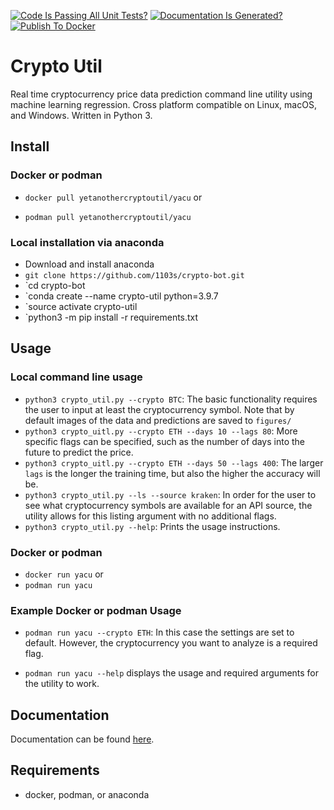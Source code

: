 [![Code Is Passing All Unit Tests?](https://github.com/1103s/crypto-bot/actions/workflows/python-app.yml/badge.svg)](https://github.com/1103s/crypto-bot/actions/workflows/python-app.yml) [![Documentation Is Generated?](https://github.com/1103s/crypto-bot/actions/workflows/gh-pages.yml/badge.svg)](https://github.com/1103s/crypto-bot/actions/workflows/gh-pages.yml) [![Publish To Docker](https://github.com/1103s/crypto-bot/actions/workflows/publish.yml/badge.svg)](https://github.com/1103s/crypto-bot/actions/workflows/publish.yml)

# Crypto Util

Real time cryptocurrency price data prediction command line utility using machine learning regression. Cross platform compatible on Linux, macOS, and Windows. Written in Python 3. 

## Install

### Docker or podman


- `docker pull yetanothercryptoutil/yacu` or

- `podman pull yetanothercryptoutil/yacu`


### Local installation via anaconda
- Download and install anaconda
- `git clone https://github.com/1103s/crypto-bot.git`
- `cd crypto-bot
- `conda create --name crypto-util python=3.9.7
- `source activate crypto-util
- `python3 -m pip install -r requirements.txt

## Usage

### Local command line usage

- `python3 crypto_util.py --crypto BTC`: The basic functionality requires the user to input at least the cryptocurrency symbol. Note that by default images of the data and predictions are saved to `figures/`
- `python3 crypto_uitl.py --crypto ETH --days 10 --lags 80`: More specific flags can be specified, such as the number of days into the future to predict the price.
- `python3 crypto_uitl.py --crypto ETH --days 50 --lags 400`: The larger `lags` is the longer the training time, but also the higher the accuracy will be. 
- `python3 crypto_util.py --ls --source kraken`: In order for the user to see what cryptocurrency symbols are available for an API source, the utility allows for this listing argument with no additional flags. 
- `python3 crypto_util.py --help`: Prints the usage instructions. 

### Docker or podman

- `docker run yacu` or
- `podman run yacu`

### Example Docker or podman Usage
- `podman run yacu --crypto ETH`: In this case the settings are set to default. However, the cryptocurrency you want to analyze is a required flag. 

- `podman run yacu --help` displays the usage and required arguments for the utility to work. 

## Documentation

Documentation can be found [here](https://1103s.github.io/crypto-bot/).

## Requirements

- docker, podman, or anaconda
